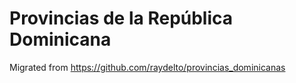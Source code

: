 # Provincias de la República Dominicana



Migrated from https://github.com/raydelto/provincias_dominicanas